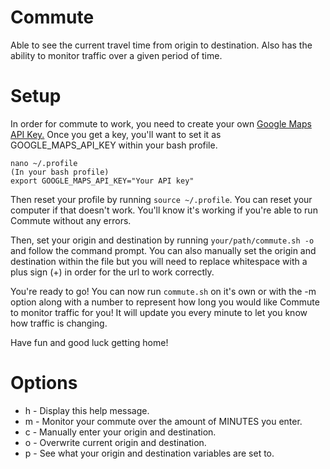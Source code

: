 # Commute
Able to see the current travel time from origin to destination. Also has the ability to monitor traffic over a given period of time.

# Setup
In order for commute to work, you need to create your own [Google Maps API Key.](https://cloud.google.com/maps-platform/?__utma=102347093.1842236321.1539017264.1539285058.1539285058.1&__utmb=102347093.0.10.1539285058&__utmc=102347093&__utmx=-&__utmz=102347093.1539285058.1.1.utmcsr=google|utmccn=(organic)|utmcmd=organic|utmctr=(not%20provided)&__utmv=-&__utmk=128501004&_ga=2.48039585.788574857.1539284045-1842236321.1539017264#get-started)
Once you get a key, you'll want to set it as GOOGLE_MAPS_API_KEY within your bash profile.
```
nano ~/.profile
(In your bash profile)
export GOOGLE_MAPS_API_KEY="Your API key"
```
Then reset your profile by running ```source ~/.profile```. You can reset your computer if that doesn't work.
You'll know it's working if you're able to run Commute without any errors.

Then, set your origin and destination by running ```your/path/commute.sh -o``` and follow the command prompt.
You can also manually set the origin and destination within the file but you will need to replace whitespace with a plus sign (+) in order for the url to work correctly.

You're ready to go! You can now run ```commute.sh``` on it's own or with the -m option along with a number to represent how long you would like Commute to monitor traffic for you! It will update you every minute to let you know how traffic is changing.

Have fun and good luck getting home!


# Options
- h - Display this help message.
- m - Monitor your commute over the amount of MINUTES you enter.
- c - Manually enter your origin and destination.
- o - Overwrite current origin and destination.
- p - See what your origin and destination variables are set to.

